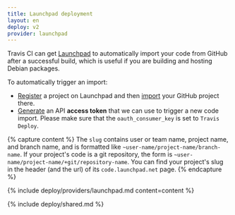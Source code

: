 ```yaml
---
title: Launchpad deployment
layout: en
deploy: v2
provider: launchpad
---
```


Travis CI can get [Launchpad](https://launchpad.net/) to automatically import your code from GitHub after a successful build, which is useful if you are building and hosting Debian packages.

To automatically trigger an import:

* [Register](https://launchpad.net/projects/+new) a project on Launchpad and then [import](https://code.launchpad.net/+code-imports/+new) your GitHub project there.
* [Generate](https://help.launchpad.net/API/SigningRequests) an API **access token** that we can use to trigger a new code import. Please make sure that the `oauth_consumer_key` is set to `Travis Deploy`.

{% capture content %}
  The `slug` contains user or team name, project name, and branch name, and is
  formatted like `~user-name/project-name/branch-name`. If your project's code is
  a git repository, the form is `~user-name/project-name/+git/repository-name`.
  You can find your project's slug in the header (and the url) of its
  `code.launchpad.net` page.
{% endcapture %}

{% include deploy/providers/launchpad.md content=content %}

{% include deploy/shared.md %}
